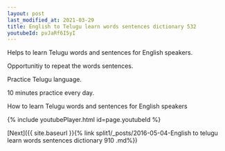 ```yaml
---
layout: post
last_modified_at: 2021-03-29
title: English to Telugu learn words sentences dictionary 532 
youtubeId: pvJaRf6I5yI
---
```

 
 
Helps to learn Telugu words and sentences for English speakers.

Opportunitiy to repeat the words sentences. 

Practice Telugu language. 
 
10 minutes practice every day. 
 
How to learn Telugu words and sentences for English speakers 
 
{% include youtubePlayer.html id=page.youtubeId %}
 
 
[Next]({{ site.baseurl }}{% link  split1/_posts/2016-05-04-English to telugu learn words sentences dictionary 910 .md%})
 
